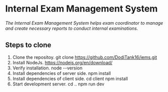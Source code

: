 # Internal Exam Management System
###### The Internal Exam Management System helps exam coordinator to manage and create necessary reports to conduct internal examinations.

## Steps to clone

1. Clone the repositoy.
git clone https://github.com/DodiTank16/iems.git
2. Install NodeJs.
https://nodejs.org/en/download/
3. Verify installation.
node --version
4. Install dependencies of server side.
npm install
5. Install dependencies of client side.
cd client
npm install
6. Start development server.
cd ..
npm run dev
